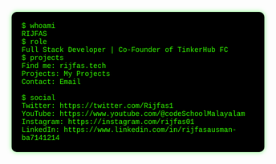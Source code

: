 <pre style="background-color: #000000; color: #33ff00; font-family: 'Courier New', Courier, monospace; padding: 20px; border-radius: 10px; white-space: pre-wrap; word-wrap: break-word; box-shadow: 0 0 10px rgba(0, 255, 0, 0.5);">
$ whoami
RIJFAS
$ role
Full Stack Developer | Co-Founder of TinkerHub FC
$ projects
Find me: <a href="https://rijfas.github.io/" style="color: #33ff00; text-decoration: none;">rijfas.tech</a>
Projects: <a href="https://rijfas.github.io/projects.html" style="color: #33ff00; text-decoration: none;">My Projects</a>
Contact: <a href="mailto:rijfaskp@gmail.com" style="color: #33ff00; text-decoration: none;">Email</a>

$ social
Twitter: <a href="https://twitter.com/Rijfas1" style="color: #33ff00; text-decoration: none;">https://twitter.com/Rijfas1</a>
YouTube: <a href="https://www.youtube.com/@rijfas2623" style="color: #33ff00; text-decoration: none;">https://www.youtube.com/@codeSchoolMalayalam</a>
Instagram: <a href="https://instagram.com/rijfas01" style="color: #33ff00; text-decoration: none;">https://instagram.com/rijfas01</a>
LinkedIn: <a href="https://www.linkedin.com/in/rijfasausman-ba7141214" style="color: #33ff00; text-decoration: none;">https://www.linkedin.com/in/rijfasausman-ba7141214</a>
</pre>
